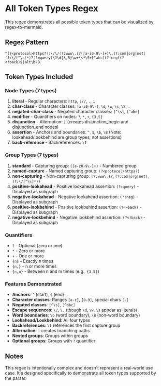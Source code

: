 # All Token Types Regex

This regex demonstrates all possible token types that can be visualized by regex-to-mermaid.

## Regex Pattern

```regex
^(?<protocol>https?):\/\/(?:www\.)?([a-z0-9\-]+)\.(?:com|org|net)(?:\/[^\s]*)?(?=query)\1\d{3,5}\w+\s*\S+[^abc](?!neg)(?<!back)$|alt\b\B.
```

## Token Types Included

### Node Types (7 types)

1. **literal** - Regular characters: `http`, `://`, `.`, `1`
2. **char-class** - Character classes: `[a-z0-9\-]`, `\d`, `\w`, `\s`, `\S`, `.`
3. **negated-char-class** - Negated character classes: `[^\s]`, `[^abc]`
4. **modifier** - Quantifiers on nodes: `?`, `*`, `+`, `{3,5}`
5. **disjunction** - Alternation: `|` (creates disjunction_begin and disjunction_end nodes)
6. **assertion** - Anchors and boundaries: `^`, `$`, `\b`, `\B` (Note: lookahead/lookbehind are group types, not assertions)
7. **back-reference** - Backreferences: `\1`

### Group Types (7 types)

1. **standard** - Capturing group: `([a-z0-9\-]+)` - Numbered group
2. **named-capture** - Named capturing group: `(?<protocol>https?)`
3. **non-capturing** - Non-capturing group: `(?:www\.)?`, `(?:com|org|net)`, `(?:\/[^\s]*)?`
4. **positive-lookahead** - Positive lookahead assertion: `(?=query)` - Displayed as subgraph
5. **negative-lookahead** - Negative lookahead assertion: `(?!neg)` - Displayed as subgraph
6. **positive-lookbehind** - Positive lookbehind assertion: `(?<=back)` - Displayed as subgraph
7. **negative-lookbehind** - Negative lookbehind assertion: `(?<!back)` - Displayed as subgraph

### Quantifiers

- `?` - Optional (zero or one)
- `*` - Zero or more
- `+` - One or more
- `{n}` - Exactly n times
- `{n,}` - n or more times
- `{n,m}` - Between n and m times (e.g., `{3,5}`)

### Features Demonstrated

- **Anchors**: `^` (start), `$` (end)
- **Character classes**: Ranges `[a-z]`, `[0-9]`, special chars `[-]`
- **Negated classes**: `[^\s]`, `[^abc]`
- **Escape sequences**: `\/`, `\.` (though `\d`, `\w`, `\s` appear as literals)
- **Word boundaries**: `\b` (word boundary), `\B` (non-word boundary)
- **Lookahead/Lookbehind**: All four types
- **Backreferences**: `\1` references the first capture group
- **Alternation**: `|` creates branching paths
- **Nested groups**: Groups within groups
- **Optional groups**: Groups with `?` quantifier

## Notes

This regex is intentionally complex and doesn't represent a real-world use case. It's designed specifically to demonstrate all token types supported by the parser.
